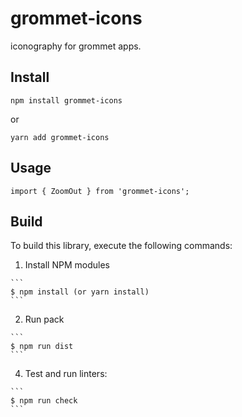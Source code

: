 # grommet-icons

iconography for grommet apps.

## Install

`npm install grommet-icons`

or 

`yarn add grommet-icons`

## Usage

`import { ZoomOut } from 'grommet-icons';`

## Build 

To build this library, execute the following commands:

  1. Install NPM modules

    ```
    $ npm install (or yarn install)
    ```

  2. Run pack

    ```
    $ npm run dist
    ```

  4. Test and run linters:

    ```
    $ npm run check
    ```
